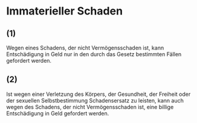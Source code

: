 # Immaterieller Schaden



## (1)

 Wegen eines Schadens, der nicht Vermögensschaden ist, kann Entschädigung in Geld nur in den durch das Gesetz bestimmten Fällen gefordert werden.

## (2)

 Ist wegen einer Verletzung des Körpers, der Gesundheit, der Freiheit oder der sexuellen Selbstbestimmung Schadensersatz zu leisten, kann auch wegen des Schadens, der nicht Vermögensschaden ist, eine billige Entschädigung in Geld gefordert werden. 

